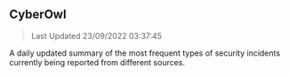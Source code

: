 ## CyberOwl 
> Last Updated 23/09/2022 03:37:45 


A daily updated summary of the most frequent types of security incidents currently being reported from different sources.

